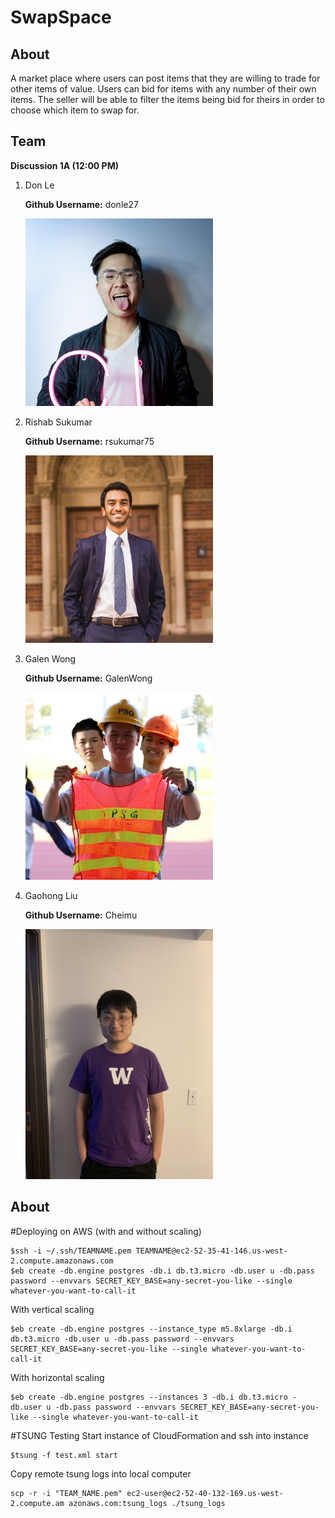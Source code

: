# SwapSpace

## About

A market place where users can post items that they are willing to trade for other items of value. Users can bid for items with any number of their own items. The seller will be able to filter the items being bid for theirs in order to choose which item to swap for.

## Team 

**Discussion 1A (12:00 PM)**

1. Don Le 

    **Github Username:** donle27

    <img src="Images/Don.jpg" width="300px"/>

2. Rishab Sukumar

    **Github Username:** rsukumar75

    <img src="Images/Rishab.jpg" width="300px"/>

3. Galen Wong

    **Github Username:** GalenWong

    <img src="Images/Galen.jpg" width="300px">

4. Gaohong Liu

    **Github Username:** Cheimu
    
    <img src="Images/Gaohong.jpeg" width="300px">
    
## About

#Deploying on AWS (with and without scaling)

```
$ssh -i ~/.ssh/TEAMNAME.pem TEAMNAME@ec2-52-35-41-146.us-west-2.compute.amazonaws.com
$eb create -db.engine postgres -db.i db.t3.micro -db.user u -db.pass password --envvars SECRET_KEY_BASE=any-secret-you-like --single whatever-you-want-to-call-it
```

With vertical scaling
```
$eb create -db.engine postgres --instance_type m5.8xlarge -db.i db.t3.micro -db.user u -db.pass password --envvars SECRET_KEY_BASE=any-secret-you-like --single whatever-you-want-to-call-it
```
With horizontal scaling
```
$eb create -db.engine postgres --instances 3 -db.i db.t3.micro -db.user u -db.pass password --envvars SECRET_KEY_BASE=any-secret-you-like --single whatever-you-want-to-call-it
```
#TSUNG Testing
Start instance of CloudFormation and ssh into instance
```
$tsung -f test.xml start
```
Copy remote tsung logs into local computer
```
scp -r -i "TEAM_NAME.pem" ec2-user@ec2-52-40-132-169.us-west-2.compute.am azonaws.com:tsung_logs ./tsung_logs
```
